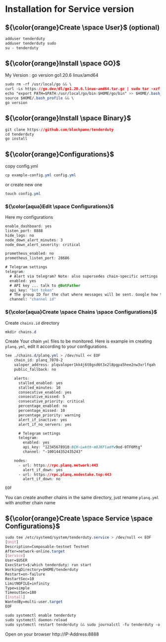 # Installation for Service version

## ${\color{orange}Create \space User}$	(optional)
```css
adduser tenderduty
adduser tenderduty sudo
su - tenderduty
```
## ${\color{orange}Install \space GO}$	
My Version : go version go1.20.6 linux/amd64
```css
sudo rm -rf /usr/local/go && \
curl -Ls https://go.dev/dl/go1.20.6.linux-amd64.tar.gz | sudo tar -xzf - -C /usr/local && \
echo "export PATH=$PATH:/usr/local/go/bin:$HOME/go/bin" >> $HOME/.bash_profile && \
source $HOME/.bash_profile && \
go version
```

## ${\color{orange}Install \space Binary}$	
```css
git clone https://github.com/blockpane/tenderduty
cd tenderduty
go install
```
## ${\color{orange}Configurations}$	
copy config.yml
```css
cp example-config.yml config.yml
```
or create new one
```css
touch config.yml
```
### ${\color{aqua}Edit \space Configurations}$	
Here my configurations
```css
enable_dashboard: yes
listen_port: 8888
hide_logs: no
node_down_alert_minutes: 3
node_down_alert_severity: critical

prometheus_enabled: no
prometheus_listen_port: 28686

# Telegram settings
telegram:
  # Alert via telegram? Note: also supersedes chain-specific settings
  enabled: yes
  # API key ... talk to @BotFather
  api_key: "bot token"
  # The group ID for the chat where messages will be sent. Google how to find this, will include better info later.
  channel: "channel id"
```

### ${\color{aqua}Create \space Chains \space Configurations}$	
Create `chains.id` directory
```css
mkdir chains.d
```
Create Your chain `yml` files to be monitored. Here is example im creating `planq.yml`, edit it according to your configurations.
```css
tee ./chains.d/planq.yml > /dev/null << EOF
    chain_id: planq_7070-2
    valoper_address: plqvaloper1kk4j6t8gsd6t3x2l8pgpa5hee2nw3xrlfqah
    public_fallback: no

    alerts:
      stalled_enabled: yes
      stalled_minutes: 10
      consecutive_enabled: yes
      consecutive_missed: 5
      consecutive_priority: critical
      percentage_enabled: no
      percentage_missed: 10
      percentage_priority: warning
      alert_if_inactive: yes
      alert_if_no_servers: yes

      # Telegram settings
      telegram:
        enabled: yes                                              
        api_key: "12345678910:BCH-Lwkth-mOJKFladfw9od-0TF6Mtg"              # BOT TOKEN
        channel: "-100144352435243"                                         # Channerl ID

    nodes:
      - url: https://rpc.planq.network:443
        alert_if_down: yes
      - url: https://rpc.planq.nodestake.top:443
        alert_if_down: no

EOF
```
You can create another chains in the same directory, just rename `planq.yml` with another chain name

## ${\color{orange}Create \space Service \space Configurations}$	
```css
sudo tee /etc/systemd/system/tenderduty.service > /dev/null << EOF
[Unit]
Description=Composable-testnet Testnet
After=network-online.target
[Service]
User=$USER
ExecStart=$(which tenderduty) run start
WorkingDirectory=$HOME/tenderduty
Restart=on-failure
RestartSec=10
LimitNOFILE=infinity
Type=simple
TimeoutSec=180
[Install]
WantedBy=multi-user.target
EOF
```
```css
sudo systemctl enable tenderduty
sudo systemctl daemon-reload
sudo systemctl restart tenderduty && sudo journalctl -fu tenderduty -o cat
```
Open on your browser
http://IP-Address:8888

